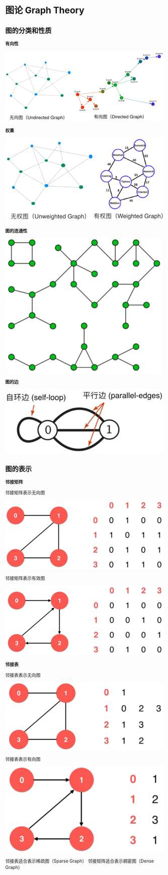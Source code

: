 # 图论 Graph Theory

## 图的分类和性质

**有向性**

![image-20210511171035644](../../../../assert/image-20210511171035644.png)

**权重**

![image-20210511171219876](../../../../assert/image-20210511171219876.png)

**图的连通性**

![image-20210511171815750](../../../../assert/image-20210511171815750.png)

**图的边**

![image-20210511171648162](../../../../assert/image-20210511171648162.png)

## 图的表示

**邻接矩阵**

邻接矩阵表示无向图

![image-20210511172040174](../../../../assert/image-20210511172040174.png)

邻接矩阵表示有效图

![image-20210511172201619](../../../../assert/image-20210511172201619.png)

**邻接表**

邻接表表示无向图

![image-20210511172227303](../../../../assert/image-20210511172227303.png)

邻接表表示有向图

![image-20210511172243624](../../../../assert/image-20210511172243624.png)

邻接表适合表示稀疏图（Sparse Graph）
邻接矩阵适合表示稠密图（Dense Graph）